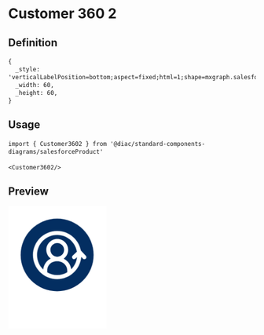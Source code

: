 # Customer 360 2

## Definition

```
{
  _style: 'verticalLabelPosition=bottom;aspect=fixed;html=1;shape=mxgraph.salesforce.customer_3602;',
  _width: 60,
  _height: 60,
}
```

## Usage

```
import { Customer3602 } from '@diac/standard-components-diagrams/salesforceProduct'

<Customer3602/>
```

## Preview

<img src="./customer-360-2.png" width="200"/>
